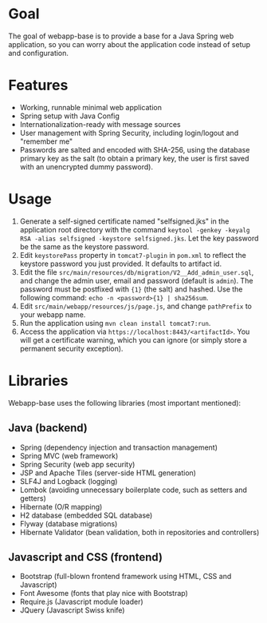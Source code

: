 # Goal

The goal of webapp-base is to provide a base for a Java Spring web
application, so you can worry about the application code instead of
setup and configuration.

# Features

* Working, runnable minimal web application
* Spring setup with Java Config
* Internationalization-ready with message sources
* User management with Spring Security, including login/logout and
  "remember me"
* Passwords are salted and encoded with SHA-256, using the database
  primary key as the salt (to obtain a primary key, the user is first
  saved with an unencrypted dummy password).

# Usage

1. Generate a self-signed certificate named "selfsigned.jks" in the
application root directory with the command `keytool -genkey -keyalg
RSA -alias selfsigned -keystore selfsigned.jks`.  Let the key password
be the same as the keystore password.  
2. Edit `keystorePass` property in `tomcat7-plugin` in `pom.xml` to
reflect the keystore password you just provided.  It defaults to
artifact id.
3. Edit the file `src/main/resources/db/migration/V2__Add_admin_user.sql`, and
change the admin user, email and password (default is `admin`).  The
password must be postfixed with `{1}` (the salt) and hashed.  Use the
following command: `echo -n <password>{1} | sha256sum`.
4. Edit `src/main/webapp/resources/js/page.js`, and change
`pathPrefix` to your webapp name.
5. Run the application using `mvn clean install tomcat7:run`.
6. Access the application via
`https://localhost:8443/<artifactId>`. You will get a certificate
warning, which you can ignore (or simply store a permanent security
exception).

# Libraries 

Webapp-base uses the following libraries (most important mentioned):

## Java (backend)

* Spring (dependency injection and transaction management)
* Spring MVC (web framework)
* Spring Security (web app security)
* JSP and Apache Tiles (server-side HTML generation)
* SLF4J and Logback (logging)
* Lombok (avoiding unnecessary boilerplate code, such as setters and getters)
* Hibernate (O/R mapping)
* H2 database (embedded SQL database)
* Flyway (database migrations)
* Hibernate Validator (bean validation, both in repositories and controllers)

## Javascript and CSS (frontend)

* Bootstrap (full-blown frontend framework using HTML, CSS and Javascript)
* Font Awesome (fonts that play nice with Bootstrap)
* Require.js (Javascript module loader)
* JQuery (Javascript Swiss knife)

